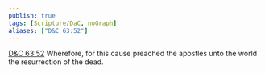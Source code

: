 ```yaml
---
publish: true
tags: [Scripture/DaC, noGraph]
aliases: ["D&C 63:52"]
---
```

[D&C 63:52](https://churchofjesuschrist.org/study/scriptures/dc-testament/dc/63?lang=eng&id=p52#p52) Wherefore, for this cause preached the apostles unto the world the resurrection of the dead.
